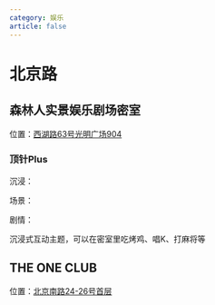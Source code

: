 ```yaml
---
category: 娱乐
article: false
---
```


# 北京路

## 森林人实景娱乐剧场密室

<span class="icon iconfont icon-locate"></span> 位置：<a href="https://ditu.amap.com/place/B0IGSR3UQF" target="_blank">西湖路63号光明广场904</a>

### 顶针Plus

<div><p>沉浸：<el-rate model-value="3" disabled text-color="#ff9900" show-score /></p></div>

<div><p>场景：<el-rate model-value="2.5" disabled text-color="#ff9900" show-score /></p></div>

<div><p>剧情：<el-rate model-value="2" disabled text-color="#ff9900" show-score /></p></div>

沉浸式互动主题，可以在密室里吃烤鸡、唱K、打麻将等

## THE ONE CLUB

<span class="icon iconfont icon-locate"></span> 位置：<a href="https://ditu.amap.com/place/B0GUOB3BP8" target="_blank">北京南路24-26号首层</a>